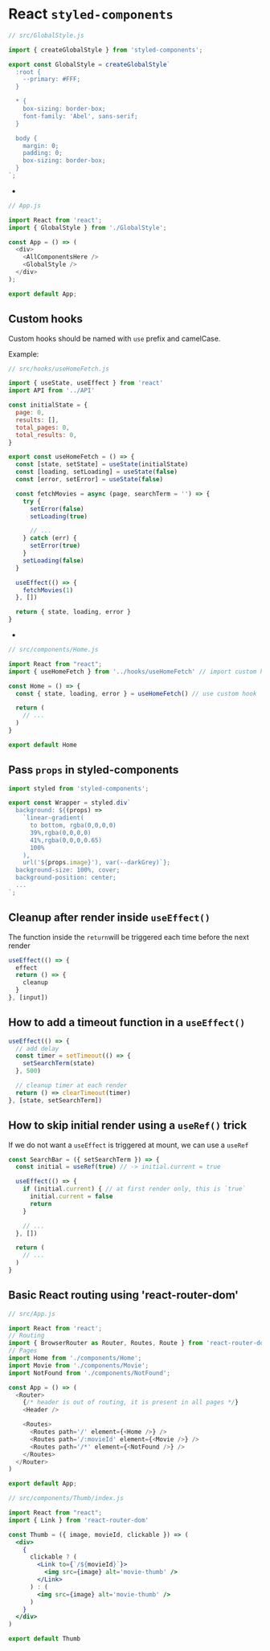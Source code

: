 # React `styled-components`

```js
// src/GlobalStyle.js

import { createGlobalStyle } from 'styled-components';

export const GlobalStyle = createGlobalStyle`
  :root {
    --primary: #FFF;
  }

  * {
    box-sizing: border-box;
    font-family: 'Abel', sans-serif;
  }

  body {
    margin: 0;
    padding: 0;
    box-sizing: border-box;
  }
`;
```

+

```js
// App.js

import React from 'react';
import { GlobalStyle } from './GlobalStyle';

const App = () => (
  <div>
    <AllComponentsHere />
    <GlobalStyle />
  </div>
);

export default App;
```

## Custom hooks

Custom hooks should be named with `use` prefix and camelCase.

Example:

```js
// src/hooks/useHomeFetch.js

import { useState, useEffect } from 'react'
import API from '../API'

const initialState = {
  page: 0,
  results: [],
  total_pages: 0,
  total_results: 0,
}

export const useHomeFetch = () => {
  const [state, setState] = useState(initialState)
  const [loading, setLoading] = useState(false)
  const [error, setError] = useState(false)

  const fetchMovies = async (page, searchTerm = '') => {
    try {
      setError(false)
      setLoading(true)

      // ...
    } catch (err) {
      setError(true)
    }
    setLoading(false)
  }

  useEffect(() => {
    fetchMovies(1)
  }, [])

  return { state, loading, error }
}
```

+

```js
// src/components/Home.js

import React from "react";
import { useHomeFetch } from '../hooks/useHomeFetch' // import custom hook

const Home = () => {
  const { state, loading, error } = useHomeFetch() // use custom hook

  return (
    // ...
  )
}

export default Home
```

## Pass `props` in styled-components

```js
import styled from 'styled-components';

export const Wrapper = styled.div`
  background: ${(props) =>
    `linear-gradient(
      to bottom, rgba(0,0,0,0)
      39%,rgba(0,0,0,0)
      41%,rgba(0,0,0,0.65)
      100%
    ),
    url('${props.image}'), var(--darkGrey)`};
  background-size: 100%, cover;
  background-position: center;
  ...
`;
```

## Cleanup after render inside `useEffect()`

The function inside the `return`will be triggered each time before the next render

```js
useEffect(() => {
  effect
  return () => {
    cleanup
  }
}, [input])
```

## How to add a timeout function in a `useEffect()`

```js
useEffect(() => {
  // add delay
  const timer = setTimeout(() => {
    setSearchTerm(state)
  }, 500)

  // cleanup timer at each render
  return () => clearTimeout(timer)
}, [state, setSearchTerm])
```

## How to skip initial render using a `useRef()` trick

If we do not want a `useEffect` is triggered at mount, we can use a `useRef`

```js
const SearchBar = ({ setSearchTerm }) => {
  const initial = useRef(true) // -> initial.current = true

  useEffect(() => {
    if (initial.current) { // at first render only, this is `true`
      initial.current = false
      return
    }

    // ...
  }, [])

  return (
    // ...
  )
}
```

## Basic React routing using 'react-router-dom'

```js
// src/App.js

import React from 'react';
// Routing
import { BrowserRouter as Router, Routes, Route } from 'react-router-dom';
// Pages
import Home from './components/Home';
import Movie from './components/Movie';
import NotFound from './components/NotFound';

const App = () => (
  <Router>
    {/* header is out of routing, it is present in all pages */}
    <Header />

    <Routes>
      <Routes path='/' element={<Home />} />
      <Routes path='/:movieId' element={<Movie />} />
      <Routes path='/*' element={<NotFound />} />
    </Routes>
  </Router>
)

export default App;
```

```jsx
// src/components/Thumb/index.js

import React from "react";
import { Link } from 'react-router-dom'

const Thumb = ({ image, movieId, clickable }) => (
  <div>
    {
      clickable ? (
        <Link to={`/${movieId}`}>
          <img src={image} alt='movie-thumb' />
        </Link>
      ) : (
        <img src={image} alt='movie-thumb' />
      )
    }
  </div>
)

export default Thumb
```